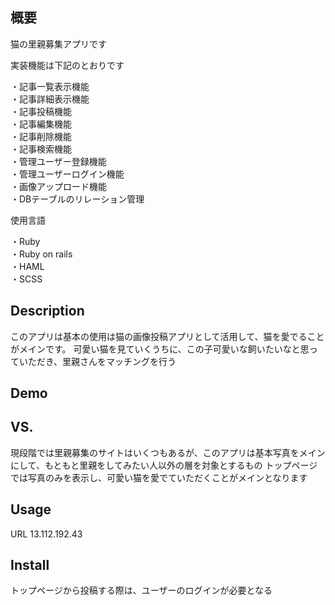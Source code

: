 ## 概要
猫の里親募集アプリです

実装機能は下記のとおりです

・記事一覧表示機能  
・記事詳細表示機能  
・記事投稿機能  
・記事編集機能  
・記事削除機能  
・記事検索機能  
・管理ユーザー登録機能  
・管理ユーザーログイン機能  
・画像アップロード機能  
・DBテーブルのリレーション管理  

使用言語

・Ruby  
・Ruby on rails  
・HAML  
・SCSS  

## Description
このアプリは基本の使用は猫の画像投稿アプリとして活用して、猫を愛でることがメインです。
可愛い猫を見ていくうちに、この子可愛いな飼いたいなと思っていただき、里親さんをマッチングを行う
## Demo

## VS. 
現段階では里親募集のサイトはいくつもあるが、このアプリは基本写真をメインにして、もともと里親をしてみたい人以外の層を対象とするもの
トップページでは写真のみを表示し、可愛い猫を愛でていただくことがメインとなります

## Usage
URL 13.112.192.43
## Install
トップページから投稿する際は、ユーザーのログインが必要となる